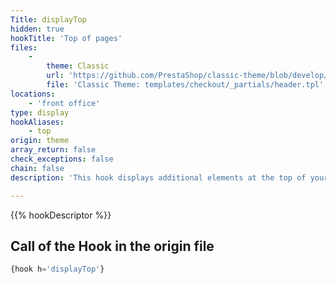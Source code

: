 ```yaml
---
Title: displayTop
hidden: true
hookTitle: 'Top of pages'
files:
    -
        theme: Classic
        url: 'https://github.com/PrestaShop/classic-theme/blob/develop/templates/checkout/_partials/header.tpl'
        file: 'Classic Theme: templates/checkout/_partials/header.tpl'
locations:
    - 'front office'
type: display
hookAliases:
    - top
origin: theme
array_return: false
check_exceptions: false
chain: false
description: 'This hook displays additional elements at the top of your pages'

---
```


{{% hookDescriptor %}}

## Call of the Hook in the origin file

```php
{hook h='displayTop'}
```
